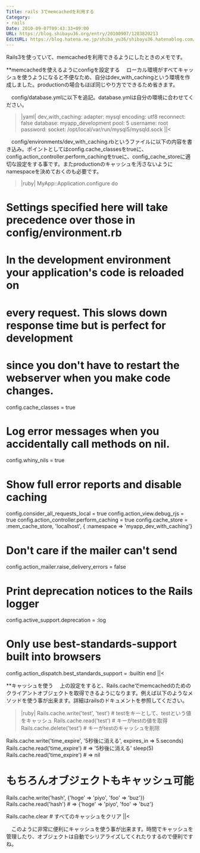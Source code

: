 ```yaml
---
Title: rails 3でmemcachedを利用する
Category:
- rails
Date: 2010-09-07T09:43:33+09:00
URL: https://blog.shibayu36.org/entry/20100907/1283820213
EditURL: https://blog.hatena.ne.jp/shiba_yu36/shibayu36.hatenablog.com/atom/entry/12704591929888039121
---
```


 Rails3を使っていて、memcachedを利用できるようにしたときのメモです。

**memcachedを使えるようにconfigを設定する
　ローカル環境がすべてキャッシュを使うようになると不便なため、自分はdev_with_cachingという環境を作成しました。productionの場合もほぼ同じやり方でできるため省きます。

　config/database.ymlに以下を追記。database.ymlは自分の環境に合わせてください。
>|yaml|
dev_with_caching:
  adapter: mysql
  encoding: utf8
  reconnect: false
  database: myapp_development
  pool: 5
  username: root
  password:
  socket: /opt/local/var/run/mysql5/mysqld.sock
||<

　config/environments/dev_with_caching.rbというファイルに以下の内容を書き込み。ポイントとしてはconfig.cache_classesをtrueに、config.action_controller.perform_cachingをtrueに、config_cache_storeに適切な設定をする事です。またproductionのキャッシュを汚さないようにnamespaceを決めておくのも必要です。
>|ruby|
MyApp::Application.configure do
  # Settings specified here will take precedence over those in config/environment.rb

  # In the development environment your application's code is reloaded on
  # every request.  This slows down response time but is perfect for development
  # since you don't have to restart the webserver when you make code changes.
  config.cache_classes = true

  # Log error messages when you accidentally call methods on nil.
  config.whiny_nils = true

  # Show full error reports and disable caching
  config.consider_all_requests_local       = true
  config.action_view.debug_rjs             = true
  config.action_controller.perform_caching = true
  config.cache_store = :mem_cache_store, 'localhost', { :namespace => 'myapp_dev_with_caching'}

  # Don't care if the mailer can't send
  config.action_mailer.raise_delivery_errors = false

  # Print deprecation notices to the Rails logger
  config.active_support.deprecation = :log

  # Only use best-standards-support built into browsers
  config.action_dispatch.best_standards_support = :builtin
end
||<

**キャッシュを使う
　上の設定をすると、Rails.cacheでmemcachedのためのクライアントオブジェクトを取得できるようになります。例えば以下のようなメソッドを使う事が出来ます。詳細はrailsのドキュメントを参照してください。
>|ruby|
Rails.cache.write('test', 'test') # testをキーとして、testという値をキャッシュ
Rails.cache.read('test') # キーがtestの値を取得
Rails.cache.delete('test') # キーがtestのキャッシュを削除

Rails.cache.write('time_expire', '5秒後に消える', expires_in => 5.seconds)
Rails.cache.read('time_expire') # => '5秒後に消える'
sleep(5)
Rails.cache.read('time_expire') # => nil

# もちろんオブジェクトもキャッシュ可能
Rails.cache.write('hash', {'hoge' => 'piyo', 'foo' => 'buz'})
Rails.cache.read('hash') # => {'hoge' => 'piyo', 'foo' => 'buz'}

Rails.cache.clear # すべてのキャッシュをクリア
||<

　このように非常に便利にキャッシュを使う事が出来ます。時間でキャッシュを管理したり、オブジェクトは自動でシリアライズしてくれたりするので便利ですね。
